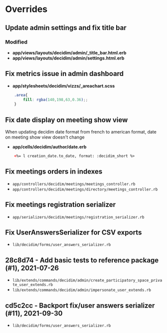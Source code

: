 # Overrides

## Update admin settings and fix title bar
### Modified
- **app/views/layouts/decidim/admin/_title_bar.html.erb**
- **app/views/layouts/decidim/admin/settings.html.erb**

## Fix metrics issue in admin dashboard
 - **app/stylesheets/decidim/vizzs/_areachart.scss**
```scss
    .area{
        fill: rgba(140,198,63,0.36);;
    }
```

## Fix date display on meeting show view
When updating decidim date format from french to american format, date on meeting show view doesn't change
 - **app/cells/decidim/author/date.erb**
```html
    <%= l creation_date.to_date, format: :decidim_short %>
```
## Fix meetings orders in indexes
* `app/controllers/decidim/meetings/meetings_controller.rb`
* `app/controllers/decidim/meetings/directory/meetings_controller.rb`
##  Fix meetings registration serializer
* `app/serializers/decidim/meetings/registration_serializer.rb`
## Fix UserAnswersSerializer for CSV exports
* `lib/decidim/forms/user_answers_serializer.rb`
## 28c8d74 - Add basic tests to reference package (#1), 2021-07-26
* `lib/extends/commands/decidim/admin/create_participatory_space_private_user_extends.rb`
* `lib/extends/commands/decidim/admin/impersonate_user_extends.rb`
##  cd5c2cc - Backport fix/user answers serializer (#11), 2021-09-30
* `lib/decidim/forms/user_answers_serializer.rb`
